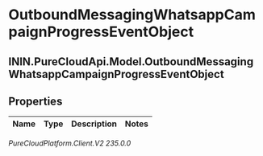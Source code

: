 # OutboundMessagingWhatsappCampaignProgressEventObject

## ININ.PureCloudApi.Model.OutboundMessagingWhatsappCampaignProgressEventObject

## Properties

|Name | Type | Description | Notes|
|------------ | ------------- | ------------- | -------------|



_PureCloudPlatform.Client.V2 235.0.0_
